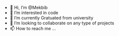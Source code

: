 - 👋 Hi, I’m @Mekbib
- 👀 I’m interested in code
- 🌱 I’m currently Gratuated from university
- 💞️ I’m looking to collaborate on any type of projects
- 📫 How to reach me ...

<!---
Mek3588/Mek3588 is a ✨ special ✨ repository because its `README.md` (this file) appears on your GitHub profile.
You can click the Preview link to take a look at your changes.
--->
